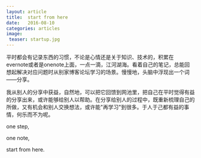 ```yaml
---
layout: article
title:  start from here
date:   2016-08-10
categories: articles
image:
 teaser: startup.jpg
---
```

平时都会有记录东西的习惯，不论是心情还是关于知识、技术的，积累在evernote或者是onenote上面，一点一滴，江河湖海。看着自己的笔记，总能回想起解决对应问题时从别家博客论坛学习的场景。慢慢地，头脑中浮现出一个词——分享。

我从别人的分享中获益，自然地，可以把它回馈到网池里，把自己在平时觉得有益的分享出来，或许能够给别人以帮助。在分享给别人的过程中，既重新梳理自己的所做，又有机会和别人交换想法，或许能"再学习"到很多。于人于己都有益的事情，何乐而不为呢。

one step,

one note,

start from here.


